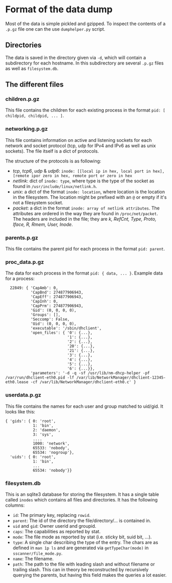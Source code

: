 # Format of the data dump

Most of the data is simple pickled and gzipped. To inspect the contents of a `.p.gz` file one can the use `dumphelper.py` script.

## Directories

The data is saved in the directory given via `-d`, which will contain a subdirectory for each hostname. In this subdirectory are several `.p.gz` files as well as `filesystem.db`.

## The different files

### children.p.gz

This file contains the children for each existing process in the format `pid: [ childpid, childpid, ... ]`.

### networking.p.gz

This file contains information on active and listening sockets for each network and socket protocol (tcp, udp for IPv4 and IPv6 as well as unix sockets). The file itself is a dict of protocols. 

The structure of the protocols is as following:

- *tcp*, *tcp6*, *udp* & *udp6*: `inode: [[local ip in hex, local port in hex], [remote ipor zero in hex, remote port or zero in hex`
- *netlink*: dict of `inode: type`, where type is the type of the socket as found in `/usr/include/linux/netlink.h`.
- *unix*: a dict of the format `inode: location`, where location is the location in the filesystem. The location might be prefixed with an `@` or empty if it's not a filesystem socket.
- *packet*: a dict in the format `inode: array of netlink attributes`. The attributes are ordered in the way they are found in `/proc/net/packet`. The headers are included in the file; they are _k, RefCnt, Type, Proto, Iface, R, Rmem, User, Inode_.

### parents.p.gz

This file contains the parent pid for each process in the format `pid: parent`.

### proc_data.p.gz

The data for each process in the format `pid: { data, ... }`. Example data for a process:

```
  22849: { 'CapAmb': 0,
           'CapBnd': 274877906943,
           'CapEff': 274877906943,
           'CapInh': 0,
           'CapPrm': 274877906943,
           'Gid': (0, 0, 0, 0),
           'Groups': [],
           'Seccomp': False,
           'Uid': (0, 0, 0, 0),
           'executable': '/sbin/dhclient',
           'open_files': { '0': {...},
                           '1': {...},
                           '2': {...},
                           '20': {...},
                           '21': {...},
                           '3': {...},
                           '4': {...},
                           '5': {...},
                           '6': {...}},
           'parameters': '-d -q -sf /usr/lib/nm-dhcp-helper -pf /var/run/dhclient-eth0.pid -lf /var/lib/NetworkManager/dhclient-12345-eth0.lease -cf /var/lib/NetworkManager/dhclient-eth0.c' }
```

### userdata.p.gz

This file contains the names for each user and group matched to uid/gid. It looks like this:

```
{ 'gids': { 0: 'root',
            1: 'bin',
            2: 'daemon',
            3: 'sys',
            ....
            1000: 'network',
            65533: 'nobody',
            65534: 'nogroup'},
  'uids': { 0: 'root',
            1: 'bin',
            ...
            65534: 'nobody'}}

```

### filesystem.db

This is an sqlite3 database for storing the filesystem. It has a single table called `inodes` which contains all files and directories. It has the following columns:

- `id`: The primary key, replacing `rowid`.
- `parent`: The id of the directory the file/directory/... is contained in.
- `uid` and `gid`: Owner userid and groupid.
- `caps`: The capabilities as reported by stat.
- `mode`: The file mode as reported by stat (i.e. sticky bit, suid bit, ...).
- `type`: A single char describing the type of the entry. The chars are as defined in `man 1p ls` and are generated via `getTypeChar(mode)` in `sscanner/file_mode.py`.
- `name`: The filename.
- `path`: The path to the file with leading slash and without filename or trailing slash. This can in theory be reconstructed by recursively querying the parents, but having this field makes the queries a lot easier.


